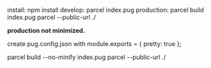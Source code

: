 install: npm install
develop: parcel index.pug
production: parcel build index.pug parcel --public-url ./


**production not minimized.**

create pug.config.json with
    module.exports = {
      pretty: true
    };
    
parcel build --no-minify index.pug parcel --public-url ./